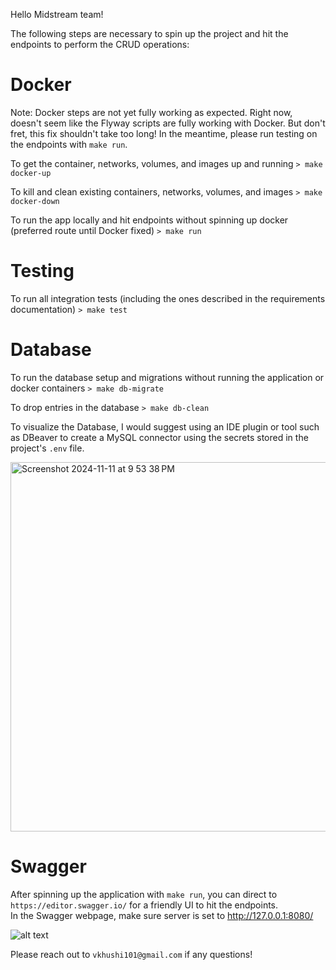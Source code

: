 
Hello Midstream team! 

The following steps are necessary to spin up the project and hit the endpoints to perform the CRUD operations:


# Docker
Note: Docker steps are not yet fully working as expected. Right now, doesn't seem like the Flyway scripts are fully working with Docker. But don't fret, this fix shouldn't take too long! In the meantime, please run testing on the endpoints with `make run`.


To get the container, networks, volumes, and images up and running
```> make docker-up ```


To kill and clean existing containers, networks, volumes, and images
```> make docker-down ```


To run the app locally and hit endpoints without spinning up docker (preferred route until Docker fixed)
```> make run ```




# Testing
To run all integration tests (including the ones described in the requirements documentation)
```> make test ```




# Database
To run the database setup and migrations without running the application or docker containers
```> make db-migrate```


To drop entries in the database
```> make db-clean```


To visualize the Database, I would suggest using an IDE plugin or tool such as DBeaver to create a MySQL connector using the secrets stored in the project's `.env` file. <br>

<img width="591" alt="Screenshot 2024-11-11 at 9 53 38 PM" src="https://github.com/user-attachments/assets/ddfd0adc-cd74-47c3-972a-7a94fae689af">




# Swagger
After spinning up the application with `make run`, you can direct to `https://editor.swagger.io/` for a friendly UI to hit the endpoints. <br>
In the Swagger webpage, make sure server is set to http://127.0.0.1:8080/ <br>

![alt text](image.png)




Please reach out to `vkhushi101@gmail.com` if any questions!
